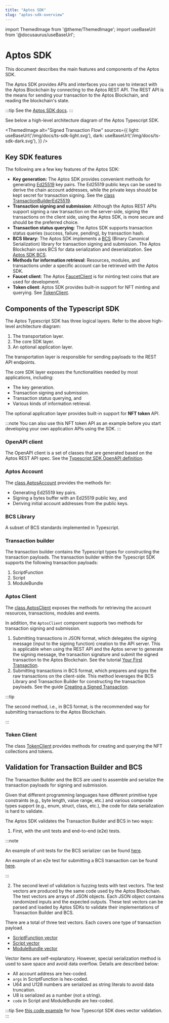 ```yaml
---
title: "Aptos SDK"
slug: "aptos-sdk-overview"
---
```


import ThemedImage from '@theme/ThemedImage';
import useBaseUrl from '@docusaurus/useBaseUrl';

# Aptos SDK

This document describes the main features and components of the Aptos SDK.

The Aptos SDK provides APIs and interfaces you can use to interact with the Aptos Blockchain by connecting to the Aptos REST API. The REST API is the means for sending your transaction to the Aptos Blockchain, and reading the blockchain's state. 

:::tip
See the [Aptos SDK docs](https://aptos-labs.github.io/ts-sdk-doc/).
:::

See below a high-level architecture diagram of the Aptos Typescript SDK.

<ThemedImage
alt="Signed Transaction Flow"
sources={{
    light: useBaseUrl('/img/docs/ts-sdk-light.svg'),
    dark: useBaseUrl('/img/docs/ts-sdk-dark.svg'),
  }}
/>

## Key SDK features

The following are a few key features of the Aptos SDK:

- **Key generation:** The Aptos SDK provides convenient methods for generating [Ed25519](https://ed25519.cr.yp.to/) key pairs. The Ed25519 public keys can be used to derive the chain account addresses, while the private keys should be kept secret for transaction signing. See the [class TransactionBuilderEd25519](https://aptos-labs.github.io/ts-sdk-doc/classes/TransactionBuilderEd25519.html).
- **Transaction signing and submission**: Although the Aptos REST APIs support signing a raw transaction on the server-side, signing the transactions on the client side, using the Aptos SDK, is more secure and should be the preferred choice. 
- **Transaction status querying**: The Aptos SDK supports transaction status queries (success, failure, pending), by transaction hash.
- **BCS library:** The Aptos SDK implements a [BCS](https://docs.rs/bcs/latest/bcs/) (Binary Canonical Serialization) library for transaction signing and submission. The Aptos Blockchain uses BCS for data serialization and deserialization. See [Aptos SDK BCS](https://aptos-labs.github.io/ts-sdk-doc/modules/BCS.html).
- **Methods for information retrieval**: Resources, modules, and transactions under a specific account can be retrieved with the Aptos SDK.
- **Faucet client**: The Aptos [FaucetClient](https://aptos-labs.github.io/ts-sdk-doc/classes/FaucetClient.html) is for minting test coins that are used for development.
- **Token client**: Aptos SDK provides built-in support for NFT minting and querying. See [TokenClient](https://aptos-labs.github.io/ts-sdk-doc/classes/TokenClient.html).


## Components of the Typescript SDK

The Aptos Typescript SDK has three logical layers. Refer to the above high-level architecture diagram:

1. The transportation layer.
2. The core SDK layer.
3. An optional application layer. 

The transportation layer is responsible for sending payloads to the REST API endpoints.

The core SDK layer exposes the functionalities needed by most applications, including:

- The key generation.
- Transaction signing and submission.
- Transaction status querying, and
- Various kinds of information retrieval.

The optional application layer provides built-in support for **NFT token** API. 

:::note
You can also use this NFT token API as an example before you start developing your own application APIs using the SDK.
:::

### OpenAPI client

The OpenAPI client is a set of classes that are generated based on the Aptos REST API spec. See the [Typescript SDK OpenAPI definition](https://aptos-labs.github.io/ts-sdk-doc/).

### Aptos Account

The [class AptosAccount](https://aptos-labs.github.io/ts-sdk-doc/classes/AptosAccount.html) provides the methods for:

- Generating Ed25519 key pairs.
- Signing a bytes buffer with an Ed25519 public key, and 
- Deriving initial account addresses from the public keys.

### BCS Library

A subset of BCS standards implemented in Typescript.

### Transaction builder

The transaction builder contains the Typescript types for constructing the transaction payloads. The transaction builder within the Typescript SDK supports the following transaction payloads:

1. ScriptFunction
2. Script
3. ModuleBundle

### Aptos Client

The [class AptosClient](https://aptos-labs.github.io/ts-sdk-doc/classes/AptosClient.html) exposes the methods for retrieving the account resources, transactions, modules and events.

In addition, the `AptosClient` component supports two methods for transaction signing and submission.

1. Submitting transactions in JSON format, which delegates the signing message (input to the signing function) creation to the API server. This is applicable when using the REST API and the Aptos server to generate the signing message, the transaction signature and submit the signed transaction to the Aptos Blockchain. See the tutorial [Your First Transaction](/tutorials/first-transaction.md).
2. Submitting transactions in BCS format, which prepares and signs the raw transactions on the client-side. This method leverages the BCS Library and Transaction Builder for constructing the transaction payloads. See the guide [Creating a Signed Transaction](/guides/sign-a-transaction.md).

:::tip

The second method, i.e., in BCS format, is the recommended way for submitting transactions to the Aptos Blockchain.

:::

### Token Client

The class [TokenClient](https://aptos-labs.github.io/ts-sdk-doc/classes/TokenClient.html) provides methods for creating and querying the NFT collections and tokens.

## Validation for Transaction Builder and BCS

The Transaction Builder and the BCS are used to assemble and serialize the transaction payloads for signing and submission.

Given that different programming languages have different primitive type constraints (e.g., byte length, value range, etc.) and various composite types support (e.g., enum, struct, class, etc.), the code for data serialization is hard to validate.

The Aptos SDK validates the Transaction Builder and BCS in two ways:

1. First, with the unit tests and end-to-end (e2e) tests.

:::note

An example of unit tests for the BCS serializer can be found [here](https://github.com/aptos-labs/aptos-core/blob/main/ecosystem/typescript/sdk/src/transaction_builder/bcs/serializer.test.ts).

An example of an e2e test for submitting a BCS transaction can be found [here](https://github.com/aptos-labs/aptos-core/blob/main/ecosystem/typescript/sdk/src/aptos_client.test.ts#L88).

:::

2. The second level of validation is fuzzing tests with test vectors. The test vectors are produced by the same code used by the Aptos Blockchain. The test vectors are arrays of JSON objects. Each JSON object contains randomized inputs and the expected outputs. These test vectors can be parsed and loaded by Aptos SDKs to validate their implementations of Transaction Builder and BCS.

There are a total of three test vectors. Each covers one type of transaction payload.

- [ScriptFunction vector](https://github.com/aptos-labs/aptos-core/blob/main/api/goldens/aptos_api__tests__transaction_vector_test__test_script_function_payload.json)
- [Script vector](https://github.com/aptos-labs/aptos-core/blob/main/api/goldens/aptos_api__tests__transaction_vector_test__test_script_payload.json)
- [ModuleBundle vector](https://github.com/aptos-labs/aptos-core/blob/main/api/goldens/aptos_api__tests__transaction_vector_test__test_module_payload.json)

Vector items are self-explanatory. However, special serialization method is used to save space and avoid data overflow. Details are described below:

- All account address are hex-coded.
- `args` in ScriptFunction is hex-coded.
- U64 and U128 numbers are serialized as string literals to avoid data truncation.
- U8 is serialized as a number (not a string).
- `code` in Script and ModuleBundle are hex-coded.

:::tip
See [this code example](https://github.com/aptos-labs/aptos-core/blob/main/ecosystem/typescript/sdk/src/transaction_builder/transaction_vector.test.ts) for how Typescript SDK does vector validation.
:::
